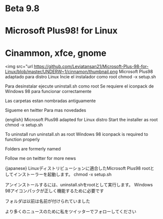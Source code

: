 # Beta 9.8
# Microsoft Plus98! for Linux
# Cinammon, xfce, gnome
<img src="url https://github.com/Leviatansan21/Microsoft-Plus-98-for-Linux/blob/master/UNDERW~1/cinnamon/thumbnail.png
Microsoft Plus98 adaptado para distro Linux
Incie el instalador como root
chmod -x setup.sh

Para desinstalar ejecute uninstall.sh como root
Se requiere el iconpack de Windows 98 para funcionar correctamente

Las carpetas estan nombradas antiguamente

Sigueme en twitter Para mas novedades 

{english}
Microsoft Plus98 adapted for Linux distro
Start the installer as root
chmod -x setup.sh

To uninstall run uninstall.sh as root
Windows 98 iconpack is required to function properly

Folders are formerly named

Follow me on twitter for more news

{japanese}
Linuxディストリビューションに適合したMicrosoft Plus98
rootとしてインストーラーを起動します。
chmod -x setup.sh

アンインストールするには、uninstall.shをrootとして実行します。
Windows 98アイコンパックが正しく機能するために必要です

フォルダは以前は名前が付けられていました

より多くのニュースのために私をツイッターでフォローしてください
